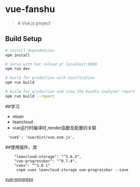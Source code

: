 # vue-fanshu

> A Vue.js project

## Build Setup

``` bash
# install dependencies
npm install

# serve with hot reload at localhost:8080
npm run dev

# build for production with minification
npm run build

# build for production and view the bundle analyzer report
npm run build --report
```

##学习
- mixin
- leancloud
- vue运行时编译时,render函数及配置的关联
```
 'vue$': 'vue/dist/vue.esm.js',

```
##使用插件、库
```
    "leancloud-storage": "^3.6.3",
    "vue-progressbar": "^0.7.4",
    "vuex": "^3.0.1"
     cnpm vuex leancloud-storage vue-progressbar --save
```
[vue-progress](https://github.com/hilongjw/vue-progressbar#usage)
